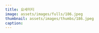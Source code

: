 ```yaml
---
title: 요세미티
image: assets/images/fulls/186.jpeg
thumbnail: assets/images/thumbs/186.jpeg
caption:
---
```

